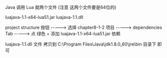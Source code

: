 Java  调用 Lua   就两个文件  (注意 这两个文件要是64位的)

luajava-1.1-x64-lua51.jar
luajava-1.1.dll

project structure 按钮 ----->  选择 chapter8-1-2 项目 -----> dependencies Tab  ----->   点 绿色 +  添加 luajava-1.1-x64-lua51.jar 依赖 

luajava-1.1.dll  文件 拷贝到  C:\Program Files\Java\jdk1.8.0_60\jre\bin  目录下 即可  